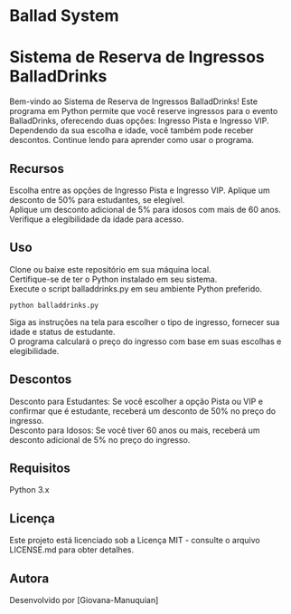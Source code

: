 # Ballad System

<h1>Sistema de Reserva de Ingressos BalladDrinks</h1>

<p>Bem-vindo ao Sistema de Reserva de Ingressos BalladDrinks! Este programa em Python permite que você reserve ingressos para o evento BalladDrinks, oferecendo duas opções: Ingresso Pista e Ingresso VIP. Dependendo da sua escolha e idade, você também pode receber descontos. Continue lendo para aprender como usar o programa.</p>

<h2>Recursos</h2>

<p>Escolha entre as opções de Ingresso Pista e Ingresso VIP.
Aplique um desconto de 50% para estudantes, se elegível.</br>
Aplique um desconto adicional de 5% para idosos com mais de 60 anos.</br>
Verifique a elegibilidade da idade para acesso.</br>
</p>

<h2>Uso</h2>

<p>Clone ou baixe este repositório em sua máquina local.</br>
Certifique-se de ter o Python instalado em seu sistema.</br>
Execute o script balladdrinks.py em seu ambiente Python preferido.</p>

    python balladdrinks.py
    
<p>Siga as instruções na tela para escolher o tipo de ingresso, fornecer sua idade e status de estudante.</br>
O programa calculará o preço do ingresso com base em suas escolhas e elegibilidade.</p>

<h2>Descontos</h2>

<p>Desconto para Estudantes: Se você escolher a opção Pista ou VIP e confirmar que é estudante, receberá um desconto de 50% no preço do ingresso.</br>
Desconto para Idosos: Se você tiver 60 anos ou mais, receberá um desconto adicional de 5% no preço do ingresso.</p>

<h2>Requisitos</h2>

<p>Python 3.x</p>

<h2>Licença</h2>

<p>Este projeto está licenciado sob a Licença MIT - consulte o arquivo LICENSE.md para obter detalhes.</p>

<h2>Autora</h2>
<p>Desenvolvido por [Giovana-Manuquian]</p>
